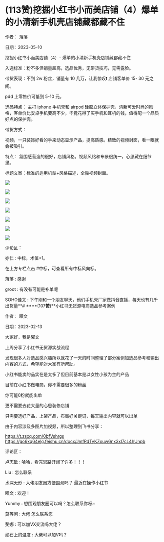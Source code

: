 
# (113赞)挖掘小红书小而美店铺（4）爆单的小清新手机壳店铺藏都藏不住

作者：  落落

日期：2023-05-10

挖掘小红书小而美店铺（4）- 爆单的小清新手机壳店铺藏都藏不住

入选标准：粉不多但销量超高，选品优秀，无带货技巧，无需露脸。

带货表现：不到 2w 粉丝，销量有 10 几万，让我惊叹❗  店铺客单价 15- 30 元之间。

pdd 上零售价可低到 5-10 元。

选品特点：  主打 iphone 手机壳和 airpod 硅胶立体保护壳，清新可爱时尚的风格，客单价比安卓手机要高不少，毕竟花得了买手机和耳机的钱，值得配一个品质好点的保护壳。

带货方式：

视频，一只装饰好看的手来动态显示产品，提高质感。精致的视频封面，看一眼就会被吸引。

特点：  氛围感营造的很好，店铺风格，视频风格和布景很统一，心思藏在细节里。

标题文案：标准的适用机型+风格描述，全靠视频封面。

![](img/xhs-baokuan_0098.png)

 

 

![](img/xhs-baokuan_0103.png)

 

 

![](img/xhs-baokuan_0108.png)

 

 

![](img/xhs-baokuan_0111.png)

 

 

![](img/xhs-baokuan_0114.png)

 

 

![](img/xhs-baokuan_0119.png)

 

 

![](img/xhs-baokuan_0122.png)

评论区：

亦仁 : 中标，术值+1。

在上方专栏点击 #中标，可查看所有中标风向标。

落落 : 感谢

groot : 有没有可能是补单呢

SOHO佳文 : 下午刚和一个朋友聊天，他们手机壳厂家做抖音直播，每天也有几千出货量**# ****(107**赞**)**小红书无货源电商选品参考案例

作者：  曜文

日期：2023-02-13

大家好，我是曜文

上周分享了小红书无货源实战流程

 

 

发现很多人对选品感兴趣所以就花了一天的时间整理了部分案例加选品参考和输出内容的方式，希望能对大家有所帮助。

小红书能卖的品实在是太多了但目前基本是以女性小孩为主的产品

目前在小红书做电商，你不需要很多的粉丝

你可能0粉就能出单

更不需要去花大量的心思装修店铺

只需要选好产品，上架产品，布局好关键词，每天输出内容就可以出单

由于内容涉及多图片加视频，所以整理到飞书分享：

https://t.zsxq.com/0bfVshrgs https://go6xq64elg.feishu.cn/docx/JmfRdTyKZouw6nx3xI7cL4hUnpb

评论区：

卢志敏 : 哈哈，看完思路开阔了许多！！！

Liu : 怎么联系

水深无形 : 大佬朋友圈方便围观吗？  最近在操作小红书

曜文 : 欢迎！

Yummy : 想围观朋友圈可以吗？怎么联系你呀~

莫等闲 : 大佬  怎么联系您

斐娜 : 可以加VX交流吗大佬？

顽石上的温度 : 大佬可以加V吗？
